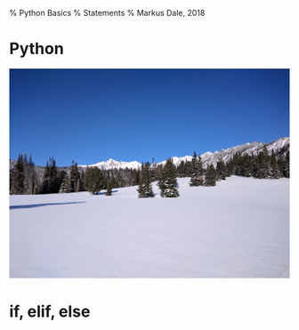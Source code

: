 % Python Basics
% Statements
% Markus Dale, 2018

# Python
![](graphics/gallatin_national_forest.jpg)

# if, elif, else
```python

```